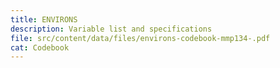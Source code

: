 ```yaml
---
title: ENVIRONS
description: Variable list and specifications
file: src/content/data/files/environs-codebook-mmp134-.pdf
cat: Codebook
---
```

